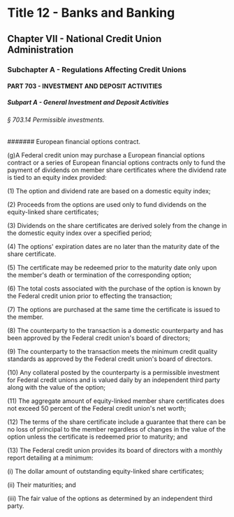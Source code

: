 
# Title 12 - Banks and Banking
## Chapter VII - National Credit Union Administration
### Subchapter A - Regulations Affecting Credit Unions
#### PART 703 - INVESTMENT AND DEPOSIT ACTIVITIES
##### Subpart A - General Investment and Deposit Activities
###### § 703.14 Permissible investments.
####### European financial options contract.

(g)A Federal credit union may purchase a European financial options contract or a series of European financial options contracts only to fund the payment of dividends on member share certificates where the dividend rate is tied to an equity index provided:

(1) The option and dividend rate are based on a domestic equity index;

(2) Proceeds from the options are used only to fund dividends on the equity-linked share certificates;

(3) Dividends on the share certificates are derived solely from the change in the domestic equity index over a specified period;

(4) The options' expiration dates are no later than the maturity date of the share certificate.

(5) The certificate may be redeemed prior to the maturity date only upon the member's death or termination of the corresponding option;

(6) The total costs associated with the purchase of the option is known by the Federal credit union prior to effecting the transaction;

(7) The options are purchased at the same time the certificate is issued to the member.

(8) The counterparty to the transaction is a domestic counterparty and has been approved by the Federal credit union's board of directors;

(9) The counterparty to the transaction meets the minimum credit quality standards as approved by the Federal credit union's board of directors.

(10) Any collateral posted by the counterparty is a permissible investment for Federal credit unions and is valued daily by an independent third party along with the value of the option;

(11) The aggregate amount of equity-linked member share certificates does not exceed 50 percent of the Federal credit union's net worth;

(12) The terms of the share certificate include a guarantee that there can be no loss of principal to the member regardless of changes in the value of the option unless the certificate is redeemed prior to maturity; and

(13) The Federal credit union provides its board of directors with a monthly report detailing at a minimum:

(i) The dollar amount of outstanding equity-linked share certificates;

(ii) Their maturities; and

(iii) The fair value of the options as determined by an independent third party.
